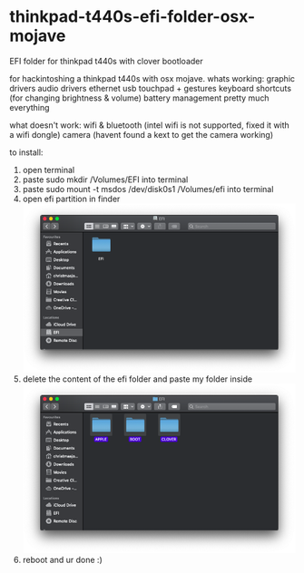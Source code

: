 # thinkpad-t440s-efi-folder-osx-mojave
EFI folder for thinkpad t440s with clover bootloader

for hackintoshing a thinkpad t440s with osx mojave.
whats working:
graphic drivers
audio drivers
ethernet
usb
touchpad + gestures
keyboard shortcuts (for changing brightness & volume)
battery management
pretty much everything

what doesn't work:
wifi & bluetooth (intel wifi is not supported, fixed it with a wifi dongle)
camera (havent found a kext to get the camera working)

to install:

1. open terminal
2. paste sudo mkdir /Volumes/EFI into terminal
3. paste sudo mount -t msdos /dev/disk0s1 /Volumes/efi into terminal
4. open efi partition in finder
![Alt text](EFI.png?raw=true "Screenshot")
5. delete the content of the efi folder and paste my folder inside
![Alt text](EFI_delete.png?raw=true "Screenshot")
6. reboot and ur done :)
